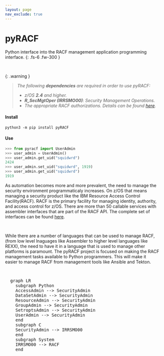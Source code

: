 ```yaml
---
layout: page
nav_exclude: true
---
```


# pyRACF

Python interface into the RACF management application programming interface.
{: .fs-6 .fw-300 }

&nbsp;

{: .warning }
> _The following **dependencies** are required in order to use pyRACF:_
> * _z/OS **2.4** and higher._
> * _**R_SecMgtOper (IRRSMO00)**: Security Management Operations._
> * _The appropriate RACF authorizations. Details can be found [here](https://www.ibm.com/docs/en/zos/2.3.0?topic=operations-racf-authorization)._

#### Install

```shell
python3 -m pip install pyRACF
```

#### Use

```python
>>> from pyracf import UserAdmin
>>> user_admin = UserAdmin()
>>> user_admin.get_uid("squidwrd")
2424
>>> user_admin.set_uid("squidwrd", 1919)
>>> user_admin.get_uid("squidwrd")
1919
```

As automation becomes more and more prevalent, the need to manage the security environment programmaticaly increases. On z/OS that means managing a security product like the IBM Resource Access Control Facility(RACF). RACF is the primary facility for managing identity, authority, and access control for z/OS. There are more than 50 callable services with assembler interfaces that are part of the RACF API. The complete set of interfaces can be found [here](http://publibz.boulder.ibm.com/epubs/pdf/ich2d112.pdf).

&nbsp;

While there are a number of languages that can be used to manage RACF, (from low level lnaguages like Assembler to higher level languages like REXX), the need to have it in a language that is used to manage other platforms is paramount. The pyRACF project is focused on making the RACF management tasks available to Python programmers. This will make it easier to manage RACF from management tools like Ansible and Tekton.

&nbsp;

<pre class="mermaid">
  graph LR
    subgraph Python
    AccessAdmin --> SecurityAdmin
    DataSetAdmin --> SecurityAdmin
    ResourceAdmin --> SecurityAdmin
    GroupAdmin --> SecurityAdmin
    SetroptsAdmin --> SecurityAdmin
    UserAdmin --> SecurityAdmin
    end
    subgraph C
    SecurityAdmin --> IRRSMO00
    end
    subgraph System
    IRRSMO00 --> RACF
    end
</pre>
